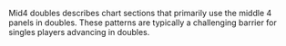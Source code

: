 Mid4 doubles describes chart sections that primarily use the middle 4 panels in doubles. These patterns are typically a challenging barrier for singles players advancing in doubles.